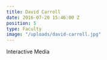 ```yaml
---
title: David Carroll
date: 2016-07-20 15:46:00 Z
position: 5
type: Faculty
image: "/uploads/david-carroll.jpg"
---
```


Interactive Media
